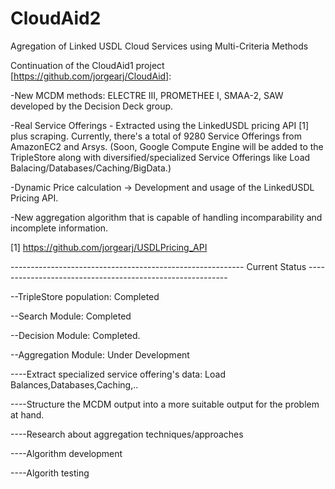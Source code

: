 CloudAid2
=========

Agregation of Linked USDL Cloud Services using Multi-Criteria Methods

Continuation of the CloudAid1 project [https://github.com/jorgearj/CloudAid]:

-New MCDM methods: ELECTRE III, PROMETHEE I, SMAA-2, SAW developed by the Decision Deck group.

-Real Service Offerings - Extracted using the LinkedUSDL pricing API [1] plus scraping. Currently, there's a total of 9280 Service Offerings from AmazonEC2 and Arsys. (Soon, Google Compute Engine will be added to the TripleStore along with diversified/specialized Service Offerings like Load Balacing/Databases/Caching/BigData.)

-Dynamic Price calculation -> Development and usage of the LinkedUSDL Pricing API.

-New aggregation algorithm that is capable of handling incomparability and incomplete information. 


[1] https://github.com/jorgearj/USDLPricing_API


---------------------------------------------------------- Current Status ---------------------------------------------------------- 

--TripleStore population: Completed

--Search Module: Completed

--Decision Module: Completed.

--Aggregation Module: Under Development

----Extract specialized service offering's data: Load Balances,Databases,Caching,..

----Structure the MCDM output into a more suitable output for the problem at hand.

----Research about aggregation techniques/approaches

----Algorithm development

----Algorith testing
